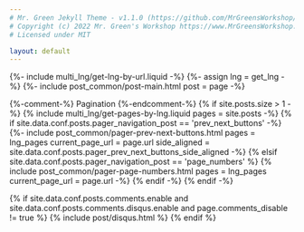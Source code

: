 ```yaml
---
# Mr. Green Jekyll Theme - v1.1.0 (https://github.com/MrGreensWorkshop/MrGreen-JekyllTheme)
# Copyright (c) 2022 Mr. Green's Workshop https://www.MrGreensWorkshop.com
# Licensed under MIT

layout: default
---
```

{%- include multi_lng/get-lng-by-url.liquid -%}
{%- assign lng = get_lng -%}
{%- include post_common/post-main.html post = page -%}

{%-comment-%} Pagination {%-endcomment-%}
{% if site.posts.size > 1 -%}
  {% include multi_lng/get-pages-by-lng.liquid pages = site.posts -%}
  {% if site.data.conf.posts.pager_navigation_post == 'prev_next_buttons' -%}
    {%- include post_common/pager-prev-next-buttons.html pages = lng_pages current_page_url = page.url side_aligned = site.data.conf.posts.pager_prev_next_buttons_side_aligned -%}
  {% elsif site.data.conf.posts.pager_navigation_post == 'page_numbers' %}
    {% include post_common/pager-page-numbers.html pages = lng_pages current_page_url = page.url -%}
  {% endif -%}
{% endif -%}

{% if site.data.conf.posts.comments.enable and site.data.conf.posts.comments.disqus.enable and page.comments_disable != true %}
  {% include post/disqus.html %}
{% endif %}
